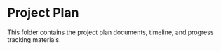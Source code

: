 # Project Plan
This folder contains the project plan documents, timeline, and progress tracking materials.
